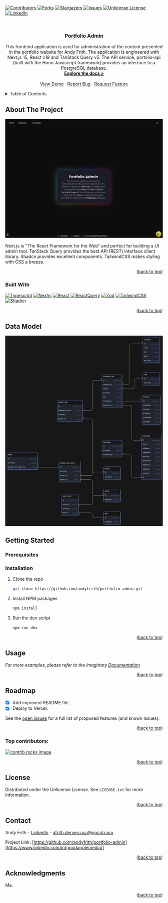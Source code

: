 <a id="readme-top"></a>

[![Contributors][contributors-shield]][contributors-url]
[![Forks][forks-shield]][forks-url]
[![Stargazers][stars-shield]][stars-url]
[![Issues][issues-shield]][issues-url]
[![Unlicense License][license-shield]][license-url]
[![LinkedIn][linkedin-shield]][linkedin-url]

<br />
<div align="center">
  <!-- <a href="https://github.com/andyfrith/portfolio-admin">
    <img src="./public/logo.png" alt="Logo" width="80" height="80">
  </a> -->

  <h3 align="center">Portfolio Admin</h3>

  <p align="center">
    This frontend application is used for administration of the content presented in the portfolio website for Andy Frith.  The application is engineered with Next.js 15, React v19 and TanStack Query v5. The API service, portolio-api (built with the Hono Javascript framework) provides an interface to a PostgreSQL database.
    <br />
    <a href="https://github.com/andyfrith/portfolio-admin"><strong>Explore the docs »</strong></a>
    <br />
    <br />
    <a href="https://github.com/andyfrith/portfolio-admin">View Demo</a>
    ·
    <a href="https://github.com/andyfrith/portfolio-admin/issues/new?labels=bug&template=bug-report---.md">Report Bug</a>
    ·
    <a href="https://github.com/andyfrith/portfolio-admin/issues/new?labels=enhancement&template=feature-request---.md">Request Feature</a>
  </p>
</div>

<details>
  <summary>Table of Contents</summary>
  <ol>
    <li>
      <a href="#about-the-project">About The Project</a>
      <ul>
        <li><a href="#built-with">Built With</a></li>
      </ul>
    </li>
    <li>
      <a href="#getting-started">Getting Started</a>
      <ul>
        <li><a href="#prerequisites">Prerequisites</a></li>
        <li><a href="#installation">Installation</a></li>
      </ul>
    </li>
    <li><a href="#usage">Usage</a></li>
    <li><a href="#roadmap">Roadmap</a></li>
    <li><a href="#contributing">Contributing</a></li>
    <li><a href="#license">License</a></li>
    <li><a href="#contact">Contact</a></li>
    <li><a href="#acknowledgments">Acknowledgments</a></li>
  </ol>
</details>

## About The Project

[![Product Name Screen Shot][product-screenshot]](https://github.com/andyfrith/portfolio-admin)

Next.js is "The React Framework for the Web" and perfect for building a UI admin tool. TanStack Query provides the best API (REST) interface client library. Shadcn provides excellent components. TailwindCSS makes styling with CSS a breeze.

<p align="right">(<a href="#readme-top">back to top</a>)</p>

### Built With

[![Typescript][Typescript]][Typescript-url]
[![Nextjs][Nextjs]][Nextjs-url]
[![React][React]][React-url]
[![ReactQuery][ReactQuery]][ReactQuery-url]
[![Zod][Zod]][Zod-url]
[![TailwindCSS][TailwindCSS]][TailwindCSS-url]
[![Shadcn][Shadcn]][Shadcn-url]

<p align="right">(<a href="#readme-top">back to top</a>)</p>

## Data Model

![Data Model Screen Shot][data-model-screenshot]

## Getting Started

### Prerequisites

### Installation

1. Clone the repo
   ```sh
   git clone https://github.com/andyfrith/portfolio-admin.git
   ```
2. Install NPM packages
   ```sh
   npm install
   ```
3. Run the dev script
   ```sh
   npm run dev
   ```

<p align="right">(<a href="#readme-top">back to top</a>)</p>

## Usage

_For more examples, please refer to the imaginary [Documentation](https://example.com)_

<p align="right">(<a href="#readme-top">back to top</a>)</p>

## Roadmap

- [x] Add improved README file.
- [x] Deploy to Vercel.

See the [open issues](https://github.com/andyfrith/portfolio-admin/issues) for a full list of proposed features (and known issues).

<p align="right">(<a href="#readme-top">back to top</a>)</p>

### Top contributors:

<a href="https://github.com/andyfrith/portfolio-admin/graphs/contributors">
  <img src="https://contrib.rocks/image?repo=andyfrith/portfolio-admin" alt="contrib.rocks image" />
</a>

<p align="right">(<a href="#readme-top">back to top</a>)</p>

## License

Distributed under the Unlicense License. See `LICENSE.txt` for more information.

<p align="right">(<a href="#readme-top">back to top</a>)</p>

## Contact

Andy Frith - [LinkedIn](https://www.linkedin.com/in/goodapplemedia/) - afrith.denver.usa@gmail.com

Project Link: [https://github.com/andyfrith/portfolio-admin](https://www.linkedin.com/in/goodapplemedia/)

<p align="right">(<a href="#readme-top">back to top</a>)</p>

## Acknowledgments

Me.

<p align="right">(<a href="#readme-top">back to top</a>)</p>

[contributors-shield]: https://img.shields.io/github/contributors/andyfrith/password-strength-checker.svg?style=for-the-badge
[contributors-url]: https://github.com/andyfrith/password-strength-checker/graphs/contributors
[forks-shield]: https://img.shields.io/github/forks/andyfrith/password-strength-checker.svg?style=for-the-badge
[forks-url]: https://github.com/andyfrith/password-strength-checker/network/members
[stars-shield]: https://img.shields.io/github/stars/andyfrith/password-strength-checker.svg?style=for-the-badge
[stars-url]: https://github.com/andyfrith/password-strength-checker/stargazers
[issues-shield]: https://img.shields.io/github/issues/andyfrith/password-strength-checker.svg?style=for-the-badge
[issues-url]: https://github.com/andyfrith/password-strength-checker/issues
[license-shield]: https://img.shields.io/github/license/andyfrith/password-strength-checker.svg?style=for-the-badge
[license-url]: https://github.com/andyfrith/password-strength-checker/blob/master/LICENSE.txt
[linkedin-shield]: https://img.shields.io/badge/-LinkedIn-black.svg?style=for-the-badge&logo=linkedin&colorB=555
[linkedin-url]: https://www.linkedin.com/in/goodapplemedia/
[product-screenshot]: /screenshot.png
[data-model-screenshot]: /datamodel-v0.1.png
[Hono]: https://img.shields.io/badge/Hono-E36002?logo=hono&logoColor=fff
[Hono-url]: https://hono.dev/
[Zod]: https://img.shields.io/badge/-Zod-3E67B1?style=flat&logo=zod&logoColor=white
[Zod-url]: https://zod.dev/
[Drizzle]: https://img.shields.io/badge/Drizzle-C5F74F?logo=drizzle&logoColor=000&style=flat
[Drizzle-url]: https://orm.drizzle.team/
[PostgreSQL]: https://img.shields.io/badge/PostgreSQL-4169E1?logo=postgresql&logoColor=fff&style=flat
[PostgreSQL-url]: https://www.postgresql.org/
[Typescript]: https://shields.io/badge/TypeScript-3178C6?logo=TypeScript&logoColor=FFF&style=flat-square
[Typescript-url]: https://www.typescriptlang.org/
[Nextjs]: https://img.shields.io/badge/next.js-000000?style=for-the-badge&logo=nextdotjs&logoColor=white
[Nextjs-url]: https://nextjs.org/
[React]: https://img.shields.io/badge/-ReactJs-61DAFB?logo=react&logoColor=white&style=for-the-badge
[React-url]: https://react.dev/
[ReactQuery]: https://img.shields.io/badge/-React%20Query-FF4154?style=plastic&logo=react%20query&logoColor=white
[ReactQuery-url]: https://tanstack.com/query/latest
[TailwindCSS]: https://img.shields.io/badge/tailwindcss-0F172A?&logo=tailwindcss
[TailwindCSS-url]: https://tailwindcss.com/
[Shadcn]: https://img.shields.io/badge/shadcn%2Fui-000?logo=shadcnui&logoColor=fff&style=for-the-badge
[Shadcn-url]: https://ui.shadcn.com/
